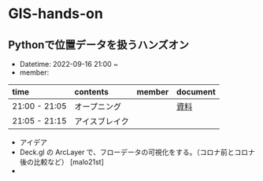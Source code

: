 # GIS-hands-on

## Pythonで位置データを扱うハンズオン

- Datetime: 2022-09-16 21:00 ~
- member: 

| time | contents| member | document |
|:--|:--|:--|:--|
| 21:00 - 21:05 | オープニング || [資料](https://scrapbox.io/hannari-python/hanpy-hands-on-202202) |
| 21:05 - 21:15 | アイスブレイク || |

- アイデア
 - Deck.gl の ArcLayer で、フローデータの可視化をする。（コロナ前とコロナ後の比較など） [malo21st]
 - 
